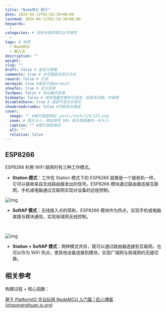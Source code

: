 ```yaml
---
title: "NodeMCU 简介"
date: 2024-04-12T02:54:39+08:00
lastmod: 2024-04-12T02:54:39+08:00
keywords:
  -
categories: # 没有分类界面可以不填写
  -
tags: # 标签
  - NodeMCU
  - 嵌入式
description: ""
weight:
slug: ""
draft: false # 是否为草稿
comments: true # 本页面是否显示评论
reward: false # 打赏
mermaid: true #是否开启mermaid
showToc: true # 显示目录
TocOpen: false # 自动展开目录
hidemeta: false # 是否隐藏文章的元信息，如发布日期、作者等
disableShare: true # 底部不显示分享栏
showbreadcrumbs: false #顶部显示路径
cover:
  image: "" #图片路径例如：posts/tech/123/123.png
  zoom: # 图片大小，例如填写 50% 表示原图像的一半大小
  caption: "" #图片底部描述
  alt: ""
  relative: false
---
```


## ESP8266

ESP8266 利用 WiFi 联网时有三种工作模式。

- **Station 模式**：工作在 Station 模式下的 ESP8266 就像是一个接收机一样，它可以接收来自无线路由器发出的信号。ESP8266 模块通过路由器连接互联网，手机或电脑通过互联网实现对设备的远程控制。

![img](/img/nodemcu/NodeMCU-Station.eef9f475.png)

- **SoftAP 模式**：无线接入点的简称，ESP8266 模块作为热点，实现手机或电脑直接与模块通信，实现局域网无线控制。

<br>

![img](/img/nodemcu/NodeMCU-Access-Point.cdc5a882.png)

- **Station + SoftAP 模式**：两种模式共存，既可以通过路由器连接到互联网，也可以作为 WiFi 热点，使其他设备连接到模块，实现广域网与局域网的无缝切换。

## 相关参考

构建过程 + 核心函数：

[基于 PlatformIO 平台玩转 NodeMCU 入门篇 | 匠心博客 (zhaomenghuan.js.org)](https://zhaomenghuan.js.org/blog/platformio-nodemcu-getting-started.html#前言)
